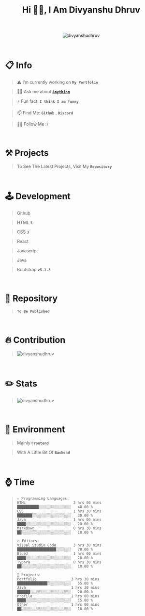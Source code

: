 <!--<h1 align="center">Hi 👋, I'm Divyanshu Dhruv</h1>
<p align="center"> <img src="https://komarev.com/ghpvc/?username=divyanshudhruv&label=Profile%20views&color=708dff&style=flat-square" alt="divyanshudhruv" /> </p>
<br>

- > 🔭 I’m currently working on **My Portfolio**

- > 🌱 I’m currently learning about **React**

- > 💬 Ask me about **Anything** .

- > 📫 How to reach me: **Github**

- > ⚡ Fun fact: **I think I am funny**

<Br>
  
&nbsp;&nbsp;&nbsp;<img align="center" src="https://github-readme-stats.vercel.app/api?username=divyanshudhruv&show_icons=true&locale=en" alt="divyanshudhruv" />

&nbsp;&nbsp;&nbsp;<img align="center" src="https://github-readme-streak-stats.herokuapp.com/?user=divyanshudhruv&" alt="divyanshudhruv" /></p>


new!-->

<p align="center"><h1><p align="center">Hi 👋🏻, I Am Divyanshu Dhruv</p></h1>
</p>


<Br>
 <p align="center"> <img src="https://komarev.com/ghpvc/?username=divyanshudhruv&label=Profile%20views&color=808fff&style=for-the-badge" alt="divyanshudhruv" /> </p>


<!--
<img width="225" alt="image" src="https://user-images.githubusercontent.com/71079602/200512513-db40b22b-1f7b-49bf-b404-a7902692b5cc.png">
<img width="202" alt="image" src="https://user-images.githubusercontent.com/71079602/200513624-aca4e30e-4195-4576-b574-2bcac83e29c9.png">
-->
<br>

# 📋 Info
> ⚠️ I’m currently working on **`My Portfolio`**

> 👍🏻 Ask me about <code><a href="https://github.com/divyanshudhruv/divyanshudhruv/issues/1">**Anything**</a></code>

> ⚡ Fun fact: **`I think I am funny`**
  
> 📫 Find Me: **`Github`** , **`Discord`**  
  
> 🙏🏻 Follow Me :)  


<br>


# ⚒️ Projects
> To See The Latest Projects, Visit My **``Repository``** 

<br>


# 🕹️ Development
> Github
    
> HTML **``5``**
    
> CSS **`3`**
  
> React  

> Javascript
  
 > Java
    
> Bootstrap **`v5.1.3`** 
    
<!-- > Ionicons **`v5.5.2`** -->
  
  <Br>
  
# 🚧 Repository
> **`To Be Published`**

<br>

# 🔥 Contribution
> <img align="center" src="https://github-readme-streak-stats.herokuapp.com/?user=divyanshudhruv&" alt="divyanshudhruv" /></p>


<br>


# ✏️ Stats
> <img align="center" src="https://github-readme-stats.vercel.app/api?username=divyanshudhruv&show_icons=true&locale=en" alt="divyanshudhruv" />

<br>

<!--
# ✨ Features
> 🖌️ Nice Modern UI Design

> ⚡Cool Icons

> 📝 Built With **`CSS`** For Easy Coding

> 🪄 Theme Customization In Every Detail.

> 🌙 The Project Supports **`Dark Mode`** Styling

<Br>
  -->

  
# 🌱 Environment
> Mainly **`Frontend`**
  
> With A Little Bit Of **`Backend`**


<br>


# ⌚ Time

> ```text
> ✏️ Programming Languages:
> HTML                      2 hrs 00 mins      ██████████░░░░░░░░░░░░░░░   40.00 %
> CSS                       1 hrs 30 mins      ███████░░░░░░░░░░░░░░░░░░   30.00 %
> Java                      1 hrs 00 mins      ████░░░░░░░░░░░░░░░░░░░░░   20.00 %
> Markdown                  0 hrs 30 mins      ██░░░░░░░░░░░░░░░░░░░░░░░   10.00 %
>                                                                                 
> 🔥 Editors: 
> Visual Studio Code        3 hrs 30 mins      ██████████████████░░░░░░░   70.00 %
> BlueJ                     1 hrs 00 mins      ████░░░░░░░░░░░░░░░░░░░░░   20.00 %
> Typora                    0 hrs 30 mins      ██░░░░░░░░░░░░░░░░░░░░░░░   10.00 %
>   
> 📌 Projects: 
> Portfolio                3 hrs 30 mins       ██████████████░░░░░░░░░░░   55.00 %
> Java                     1 hrs 30 mins       ██████░░░░░░░░░░░░░░░░░░░   20.00 %
> Profile                  1 hrs 00 mins       ████░░░░░░░░░░░░░░░░░░░░░   15.00 %
> Other                    1 hrs 00 mins       ██░░░░░░░░░░░░░░░░░░░░░░░   10.00 %
> ```

<!--

# 🏆 Star History
> <img src="https://api.star-history.com/svg?repos=divyanshudhruv/divyanshudhruv&type=Date"  width="775px" height="520px">

-->
